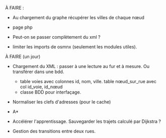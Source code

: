 
À FAIRE :

- Au chargement du graphe récupérer les villes de chaque nœud


- page php

- Peut-on se passer complètement du xml ?

- limiter les imports de osmnx (seulement les modules utiles). 

À FAIRE (un jour)

- Chargement du XML : passer à une lecture au fur et à mesure. Ou transférer dans une bdd.
  - table voies avec colonnes id, nom, ville. table nœud_sur_rue avec col id_voie, id_nœud
  - classe BDD pour interfaçage.

- Normaliser les clefs d'adresses (pour le cache)

- A*

- Accélérer l'apprentissage. Sauvegarder les trajets calculé par Dijkstra ?

- Gestion des transitions entre deux rues.


